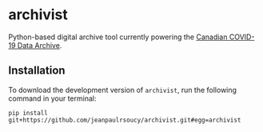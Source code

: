 # archivist

Python-based digital archive tool currently powering the [Canadian COVID-19 Data Archive](https://github.com/ccodwg/Covid19CanadaArchive).

## Installation

To download the development version of `archivist`, run the following command in your terminal:

```
pip install git+https://github.com/jeanpaulrsoucy/archivist.git#egg=archivist
```
